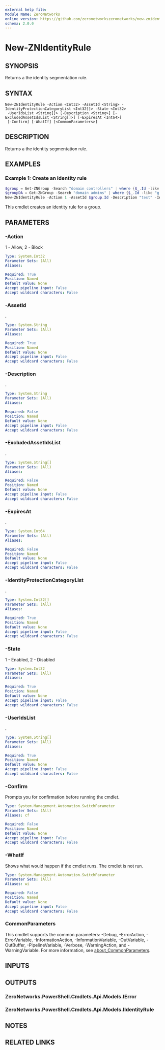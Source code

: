 ```yaml
---
external help file:
Module Name: ZeroNetworks
online version: https://github.com/zeronetworkszeronetworks/new-znidentityrule
schema: 2.0.0
---
```


# New-ZNIdentityRule

## SYNOPSIS
Returns a the identity segmentation rule.

## SYNTAX

```
New-ZNIdentityRule -Action <Int32> -AssetId <String> -IdentityProtectionCategoryList <Int32[]> -State <Int32>
 -UserIdsList <String[]> [-Description <String>] [-ExcludedAssetIdsList <String[]>] [-ExpiresAt <Int64>]
 [-Confirm] [-WhatIf] [<CommonParameters>]
```

## DESCRIPTION
Returns a the identity segmentation rule.

## EXAMPLES

### Example 1: Create an identity rule
```powershell
$group = Get-ZNGroup -Search "domain controllers" | where {$_.Id -like "g:t:*"}
$groupDA = Get-ZNGroup -Search "domain admins" | where {$_.Id -like "g:a:*"} 
New-ZNIdentityRule -Action 1 -AssetId $group.Id -Description "test" -IdentityProtectionCategoryList 5 -State 1 -UserIdsList @($groupDA.Id)
```

This cmdlet creates an identity rule for a group.

## PARAMETERS

### -Action
1 - Allow, 2 - Block

```yaml
Type: System.Int32
Parameter Sets: (All)
Aliases:

Required: True
Position: Named
Default value: None
Accept pipeline input: False
Accept wildcard characters: False
```

### -AssetId
.

```yaml
Type: System.String
Parameter Sets: (All)
Aliases:

Required: True
Position: Named
Default value: None
Accept pipeline input: False
Accept wildcard characters: False
```

### -Description
.

```yaml
Type: System.String
Parameter Sets: (All)
Aliases:

Required: False
Position: Named
Default value: None
Accept pipeline input: False
Accept wildcard characters: False
```

### -ExcludedAssetIdsList
.

```yaml
Type: System.String[]
Parameter Sets: (All)
Aliases:

Required: False
Position: Named
Default value: None
Accept pipeline input: False
Accept wildcard characters: False
```

### -ExpiresAt
.

```yaml
Type: System.Int64
Parameter Sets: (All)
Aliases:

Required: False
Position: Named
Default value: None
Accept pipeline input: False
Accept wildcard characters: False
```

### -IdentityProtectionCategoryList
.

```yaml
Type: System.Int32[]
Parameter Sets: (All)
Aliases:

Required: True
Position: Named
Default value: None
Accept pipeline input: False
Accept wildcard characters: False
```

### -State
1 - Enabled, 2 - Disabled

```yaml
Type: System.Int32
Parameter Sets: (All)
Aliases:

Required: True
Position: Named
Default value: None
Accept pipeline input: False
Accept wildcard characters: False
```

### -UserIdsList
.

```yaml
Type: System.String[]
Parameter Sets: (All)
Aliases:

Required: True
Position: Named
Default value: None
Accept pipeline input: False
Accept wildcard characters: False
```

### -Confirm
Prompts you for confirmation before running the cmdlet.

```yaml
Type: System.Management.Automation.SwitchParameter
Parameter Sets: (All)
Aliases: cf

Required: False
Position: Named
Default value: None
Accept pipeline input: False
Accept wildcard characters: False
```

### -WhatIf
Shows what would happen if the cmdlet runs.
The cmdlet is not run.

```yaml
Type: System.Management.Automation.SwitchParameter
Parameter Sets: (All)
Aliases: wi

Required: False
Position: Named
Default value: None
Accept pipeline input: False
Accept wildcard characters: False
```

### CommonParameters
This cmdlet supports the common parameters: -Debug, -ErrorAction, -ErrorVariable, -InformationAction, -InformationVariable, -OutVariable, -OutBuffer, -PipelineVariable, -Verbose, -WarningAction, and -WarningVariable. For more information, see [about_CommonParameters](http://go.microsoft.com/fwlink/?LinkID=113216).

## INPUTS

## OUTPUTS

### ZeroNetworks.PowerShell.Cmdlets.Api.Models.IError

### ZeroNetworks.PowerShell.Cmdlets.Api.Models.IIdentityRule

## NOTES

## RELATED LINKS

